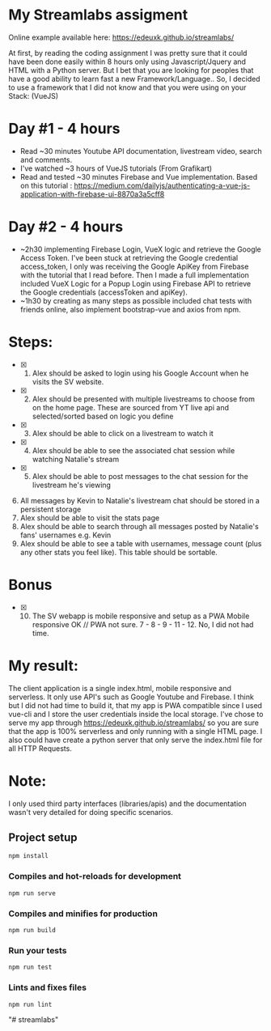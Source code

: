 # My Streamlabs assigment

Online example available here: https://edeuxk.github.io/streamlabs/

At first, by reading the coding assignment I was pretty sure that it could have been done easily within 8 hours only using Javascript/Jquery and HTML with a Python server.
But I bet that you are looking for peoples that have a good ability to learn fast a new Framework/Language.. So, I decided to use a framework that I did not know and that you were using on your Stack: (VueJS)

Day #1 - 4 hours
=============
* Read ~30 minutes Youtube API documentation, livestream video, search and comments.
* I've watched ~3 hours of VueJS tutorials (From Grafikart)
* Read and tested ~30 minutes Firebase and Vue implementation.
Based on this tutorial : https://medium.com/dailyjs/authenticating-a-vue-js-application-with-firebase-ui-8870a3a5cff8

Day #2 - 4 hours
=============
* ~2h30 implementing Firebase Login, VueX logic and retrieve the Google Access Token.
I've been stuck at retrieving the Google credential access_token, I only was receiving the Google ApiKey from Firebase with the tutorial that I read before.
Then I made a full implementation included VueX Logic for a Popup Login using Firebase API to retrieve the Google credentials (accessToken and apiKey).
* ~1h30 by creating as many steps as possible included chat tests with friends online, also implement bootstrap-vue and axios from npm.

Steps:
=============
-[x] 1. Alex should be asked to login using his Google Account when he visits the SV website.
-[x] 2. Alex should be presented with multiple livestreams to choose from on the home page.
These are sourced from YT live api and selected/sorted based on logic you define
-[x] 3. Alex should be able to click on a livestream to watch it
-[x] 4. Alex should be able to see the associated chat session while watching Natalie's stream
-[x] 5. Alex should be able to post messages to the chat session for the livestream he's viewing
6. All messages by Kevin to Natalie's livestream chat should be stored in a persistent storage
7. Alex should be able to visit the stats page
8. Alex should be able to search through all messages posted by Natalie's fans' usernames e.g. Kevin
9. Alex should be able to see a table with usernames, message count (plus any other stats you feel like). This table should be sortable.

Bonus
=============
-[x] 10. The SV webapp is mobile responsive and setup as a PWA
Mobile responsive OK // PWA not sure.
7 - 8 - 9 - 11 - 12. No, I did not had time.

My result:
=============
The client application is a single index.html, mobile responsive and serverless. It only use API's such as Google Youtube and Firebase.
I think but I did not had time to build it, that my app is PWA compatible since I used vue-cli and I store the user credentials inside the local storage.
I've chose to serve my app through https://edeuxk.github.io/streamlabs/ so you are sure that the app is 100% serverless and only running with a single HTML page.
I also could have create a python server that only serve the index.html file for all HTTP Requests.

Note:
=============
I only used third party interfaces (libraries/apis) and the documentation wasn't very detailed for doing specific scenarios.

## Project setup
```
npm install
```

### Compiles and hot-reloads for development
```
npm run serve
```

### Compiles and minifies for production
```
npm run build
```

### Run your tests
```
npm run test
```

### Lints and fixes files
```
npm run lint
```
"# streamlabs" 
